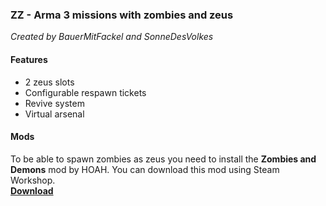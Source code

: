 ### ZZ - Arma 3 missions with zombies and zeus
*Created by BauerMitFackel and SonneDesVolkes*

#### Features
- 2 zeus slots
- Configurable respawn tickets
- Revive system
- Virtual arsenal

#### Mods
To be able to spawn zombies as zeus you need to install the **Zombies and Demons** mod by HOAH. You can download this mod using Steam Workshop.    
**[Download](https://steamcommunity.com/sharedfiles/filedetails/?id=501966277)**